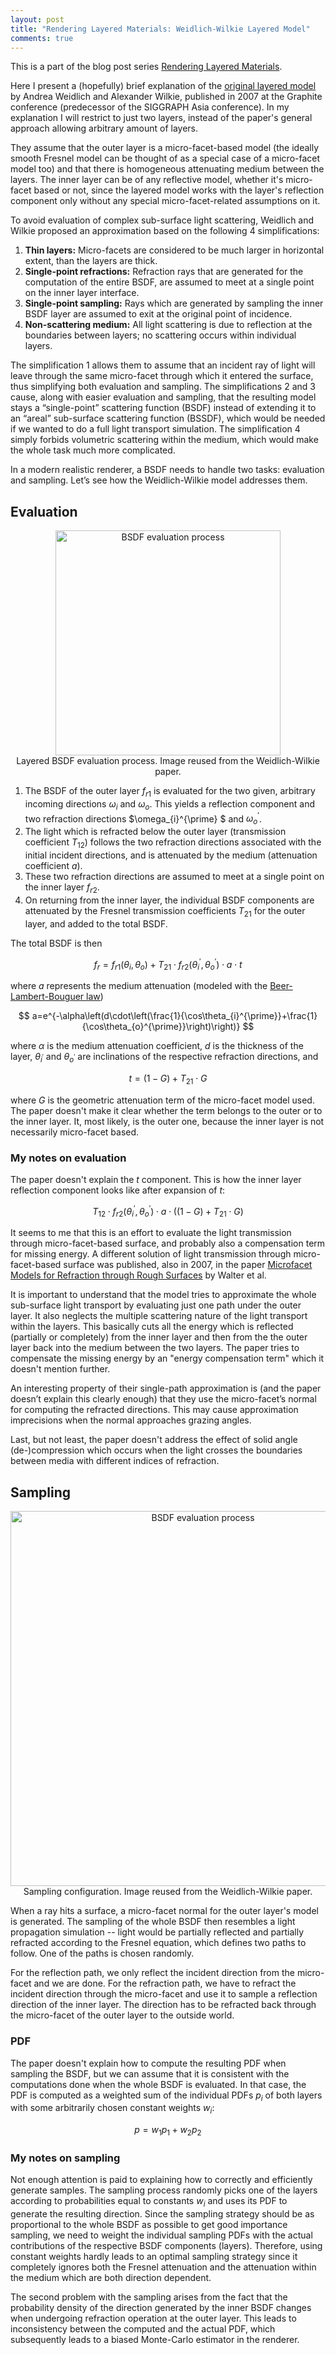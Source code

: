 ```yaml
---
layout: post
title: "Rendering Layered Materials: Weidlich-Wilkie Layered Model"
comments: true
---
```


This is a part of the blog post series [Rendering Layered Materials](/2018/05/15/rendering-layered-materials.html).

Here I present a (hopefully) brief explanation of the [original layered model](https://www.cg.tuwien.ac.at/research/publications/2007/weidlich_2007_almfs/) by Andrea Weidlich and Alexander Wilkie, published in 2007 at the Graphite conference (predecessor of the SIGGRAPH Asia conference). In my explanation I will restrict to just two layers, instead of the paper's general approach allowing arbitrary amount of layers.

They assume that the outer layer is a micro-facet-based model (the ideally smooth Fresnel model can be thought of as a special case of a micro-facet model too) and that there is homogeneous attenuating medium between the layers. The inner layer can be of any reflective model, whether it's micro-facet based or not, since the layered model works with the layer's reflection component only without any special micro-facet-related assumptions on it.

To avoid evaluation of complex sub-surface light scattering, Weidlich and Wilkie proposed an approximation based on the following 4 simplifications:

1. **Thin layers:** Micro-facets are considered to be much larger in horizontal extent, than the layers are thick.
2. **Single-point refractions:** Refraction rays that are generated for the computation of the entire BSDF, are assumed to meet at a single point on the inner layer interface.
3. **Single-point sampling:** Rays which are generated by sampling the inner BSDF layer are assumed to exit at the original point of incidence.
4. **Non-scattering medium:** All light scattering is due to reflection at the boundaries between layers; no scattering occurs within individual layers.

The simplification 1 allows them to assume that an incident ray of light will leave through the same micro-facet through which it entered the surface, thus simplifying both evaluation and sampling. The simplifications 2 and 3 cause, along with easier evaluation and sampling, that the resulting model stays a “single-point” scattering function (BSDF) instead of extending it to an “areal” sub-surface scattering function (BSSDF), which would be needed if we wanted to do a full light transport simulation. The simplification 4 simply forbids volumetric scattering within the medium, which would make the whole task much more complicated.

In a modern realistic renderer, a BSDF needs to handle two tasks: evaluation and sampling. Let’s see how the Weidlich-Wilkie model addresses them.

## Evaluation

<p style="text-align: center">
   <img src="../../../images/Weidlich-Wilkie - Layers - Evaluation.svg" alt="BSDF evaluation process" width="360" /><br/>
   Layered BSDF evaluation process. Image reused from the Weidlich-Wilkie paper.
</p>

1. The BSDF of the outer layer $f_{r1}$ is evaluated for the two given, arbitrary incoming directions $\omega_{i}$ and $\omega_{o}$. This yields a reflection component and two refraction directions $\omega_{i}^{\prime} $ and $\omega_{o}^{\prime}$.
2. The light which is refracted below the outer layer (transmission coefficient $T_{12}$) follows the two refraction directions associated with the initial incident directions, and is attenuated by the medium (attenuation coefficient $a$).
3. These two refraction directions are assumed to meet at a single point on the inner layer $f_{r2}$.
4. On returning from the inner layer, the individual BSDF components are attenuated by the Fresnel transmission coefficients $T_{21}$ for the outer layer, and added to the total BSDF.

The total BSDF is then

$$
f_{r}=f_{r1}\left(\theta_{i},\theta_{o}\right)+T_{21} \cdot f_{r2}\left(\theta_{i}^{\prime},\theta_{o}^{\prime}\right)\cdot a\cdot t
$$

where $a$ represents the medium attenuation (modeled with the [Beer-Lambert-Bouguer law](https://en.wikipedia.org/wiki/Beer%E2%80%93Lambert_law))

$$
a=e^{-\alpha\left(d\cdot\left(\frac{1}{\cos\theta_{i}^{\prime}}+\frac{1}{\cos\theta_{o}^{\prime}}\right)\right)}
$$

where $\alpha$ is the medium attenuation coefficient, $d$ is the thickness of the layer, $\theta_{i^{\prime}}$ and $\theta_{o^{\prime}}$ are inclinations of the respective refraction directions, and

$$
t=\left(1-G\right)+T_{21}\cdot G
$$

where $G$ is the geometric attenuation term of the micro-facet model used. The paper doesn't make it clear whether the term belongs to the outer or to the inner layer. It, most likely, is the outer one, because the inner layer is not necessarily micro-facet based.

### My notes on evaluation

The paper doesn't explain the $t$ component. This is how the inner layer reflection component looks like after expansion of $t$:

$$
T_{12} \cdot f_{r2}\left(\theta_{i}^{\prime},\theta_{o}^{\prime}\right)\cdot a \cdot \left(\left(1-G\right)+T_{21}\cdot G\right)
$$

It seems to me that this is an effort to evaluate the light transmission through micro-facet-based surface, and probably also a compensation term for missing energy. A different solution of light transmission through micro-facet-based surface was published, also in 2007, in the paper [Microfacet Models for Refraction through Rough Surfaces](https://www.cs.cornell.edu/~srm/publications/EGSR07-btdf.html) by Walter et al.

It is important to understand that the model tries to approximate the whole sub-surface light transport by evaluating just one path under the outer layer. It also neglects the multiple scattering nature of the light transport within the layers. This basically cuts all the energy which is reflected (partially or completely) from the inner layer and then from the the outer layer back into the medium between the two layers. The paper tries to compensate the missing energy by an "energy compensation term" which it doesn't mention further.

An interesting property of their single-path approximation is (and the paper doesn’t explain this clearly enough) that they use the micro-facet’s normal for computing the refracted directions. This may cause approximation imprecisions when the normal approaches grazing angles.

Last, but not least, the paper doesn't address the effect of solid angle (de-)compression which occurs when the light crosses the boundaries between media with different indices of refraction.

## Sampling

<p style="text-align: center">
   <img src="../../../images/Weidlich-Wilkie - Layers - Assumptions - Base.svg" alt="BSDF evaluation process" width="600" /><br/>
   Sampling configuration. Image reused from the Weidlich-Wilkie paper.
</p>

When a ray hits a surface, a micro-facet normal for the outer layer's model is generated. The sampling of the whole BSDF then resembles a light propagation simulation -- light would be partially reflected and partially refracted according to the Fresnel equation, which defines two paths to follow. One of the paths is chosen randomly.

For the reflection path, we only reflect the incident direction from the micro-facet and we are done. For the refraction path, we have to refract the incident direction through the micro-facet and use it to sample a reflection direction of the inner layer. The direction has to be refracted back through the micro-facet of the outer layer to the outside world.

### PDF

The paper doesn't explain how to compute the resulting PDF when sampling the BSDF, but we can assume that it is consistent with the computations done when the whole BSDF is evaluated. In that case, the PDF is computed as a weighted sum of the individual PDFs $p_i$ of both layers with some arbitrarily chosen constant weights $w_i$:

$$
p=w_{1}p_{1} + w_{2}p_{2}
$$

### My notes on sampling

Not enough attention is paid to explaining how to correctly and efficiently generate samples. The sampling process randomly picks one of the layers according to probabilities equal to constants $w_i​$ and uses its PDF to generate the resulting direction. Since the sampling strategy should be as proportional to the whole BSDF as possible to get good importance sampling, we need to weight the individual sampling PDFs with the actual contributions of the respective BSDF components (layers). Therefore, using constant weights hardly leads to an optimal sampling strategy since it completely ignores both the Fresnel attenuation and the attenuation within the medium which are both direction dependent.

The second problem with the sampling arises from the fact that the probability density of the direction generated by the inner BSDF changes when undergoing refraction operation at the outer layer. This leads to inconsistency between the computed and the actual PDF, which subsequently leads to a biased Monte-Carlo estimator in the renderer.
